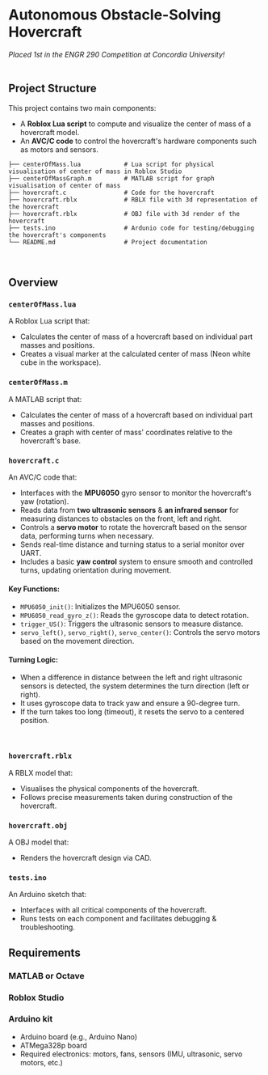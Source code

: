 
# Autonomous Obstacle-Solving Hovercraft
_Placed 1st in the ENGR 290 Competition at Concordia University!_
<br />
<br />



## Project Structure
This project contains two main components:
- A **Roblox Lua script** to compute and visualize the center of mass of a hovercraft model.
- An **AVC/C code** to control the hovercraft's hardware components such as motors and sensors.

```
├── centerOfMass.lua            # Lua script for physical visualisation of center of mass in Roblox Studio
├── centerOfMassGraph.m         # MATLAB script for graph visualisation of center of mass
├── hovercraft.c                # Code for the hovercraft
├── hovercraft.rblx             # RBLX file with 3d representation of the hovercraft
├── hovercraft.rblx             # OBJ file with 3d render of the hovercraft
├── tests.ino                   # Ardunio code for testing/debugging the hovercraft's components
└── README.md                   # Project documentation
```
<br />

## Overview

### `centerOfMass.lua`
A Roblox Lua script that:
- Calculates the center of mass of a hovercraft based on individual part masses and positions.
- Creates a visual marker at the calculated center of mass (Neon white cube in the workspace).

### `centerOfMass.m`
A MATLAB script that:
- Calculates the center of mass of a hovercraft based on individual part masses and positions.
- Creates a graph with center of mass' coordinates relative to the hovercraft's base.

### `hovercraft.c`
An AVC/C code that:
- Interfaces with the **MPU6050** gyro sensor to monitor the hovercraft's yaw (rotation).
- Reads data from **two ultrasonic sensors** & **an infrared sensor** for measuring distances to obstacles on the front, left and right.
- Controls a **servo motor** to rotate the hovercraft based on the sensor data, performing turns when necessary.
- Sends real-time distance and turning status to a serial monitor over UART.
- Includes a basic **yaw control** system to ensure smooth and controlled turns, updating orientation during movement.

#### Key Functions:
- `MPU6050_init()`: Initializes the MPU6050 sensor.
- `MPU6050_read_gyro_z()`: Reads the gyroscope data to detect rotation.
- `trigger_US()`: Triggers the ultrasonic sensors to measure distance.
- `servo_left()`, `servo_right()`, `servo_center()`: Controls the servo motors based on the movement direction.

#### Turning Logic:
- When a difference in distance between the left and right ultrasonic sensors is detected, the system determines the turn direction (left or right).
- It uses gyroscope data to track yaw and ensure a 90-degree turn.
- If the turn takes too long (timeout), it resets the servo to a centered position.
<br />

### `hovercraft.rblx`
A RBLX model that:
- Visualises the physical components of the hovercraft.
- Follows precise measurements taken during construction of the hovercraft.

### `hovercraft.obj`
A OBJ model that:
- Renders the hovercraft design via CAD.

### `tests.ino`
An Arduino sketch that:
- Interfaces with all critical components of the hovercraft.
- Runs tests on each component and facilitates debugging & troubleshooting.
  
## Requirements

### MATLAB or Octave

### Roblox Studio

### Arduino kit
- Arduino board (e.g., Arduino Nano)
- ATMega328p board
- Required electronics: motors, fans, sensors (IMU, ultrasonic, servo motors, etc.)



